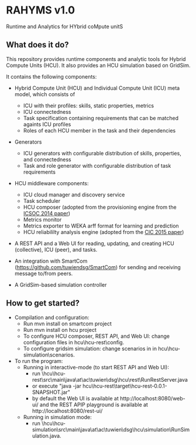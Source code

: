 RAHYMS v1.0
===========

Runtime and Analytics for HYbrid coMpute unitS

## What does it do?

This repository provides runtime components and analytic tools for Hybrid Compute Units (HCU). It also provides an HCU simulation based on GridSim.

It contains the following components:

* Hybrid Compute Unit (HCU) and Individual Compute Unit (ICU) meta model, which consists of
  * ICU with their profiles: skills, static properties, metrics
  * ICU connectedness
  * Task specification containing requirements that can be matched againts ICU profiles
  * Roles of each HCU member in the task and their dependencies

* Generators
  * ICU generators with configurable distribution of skills, properties, and connectedness
  * Task and role generator with configurable distribution of task requirements

* HCU middleware components:
  * ICU cloud manager and discovery service
  * Task scheduler
  * HCU composer (adopted from the provisioning engine from the <a href='http://www.infosys.tuwien.ac.at/research/viecom/papers/ICSOC2013-SCUProvisioning.pdf'>ICSOC 2014 paper</a>)
  * Metrics monitor
  * Metrics exporter to WEKA arff format for learning and prediction
  * HCU reliabililty analysis engine (adopted from the <a href='http://dsg.tuwien.ac.at/staff/phdschool/mzuhri/papers/mcandra-cic2015-reliability.pdf'>CIC 2015 paper</a>)

* A REST API and a Web UI for reading, updating, and creating HCU (collective), ICU (peer), and tasks.

* An integration with SmartCom (https://github.com/tuwiendsg/SmartCom) for sending and receiving message to/from peers.

* A GridSim-based simulation controller

## How to get started?

* Compilation and configuration:
  * Run mvn install on smartcom project
  * Run mvn install on hcu project
  * To configure HCU composer, REST API, and Web UI: change configuration files in hcu\hcu-rest\config.
  * To configure gridsim simulation: change scenarios in in hcu\hcu-simulation\scenarios.
* To run the program:
  * Running in interactive-mode (to start REST API and Web UI):
    * run \hcu\hcu-rest\src\main\java\at\ac\tuwien\dsg\hcu\rest\RunRestServer.java
    * or execute "java -jar hcu\hcu-rest\target\hcu-rest-0.0.1-SNAPSHOT.jar"
    * by default the Web UI is available at http://localhost:8080/web-ui/
      and the REST APIP playground is available at http://localhost:8080/rest-ui/
  * Running in simulation mode:
    * run \hcu\hcu-simulation\src\main\java\at\ac\tuwien\dsg\hcu\simulation\RunSimulation.java.
